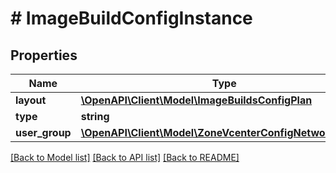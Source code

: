 # # ImageBuildConfigInstance

## Properties

Name | Type | Description | Notes
------------ | ------------- | ------------- | -------------
**layout** | [**\OpenAPI\Client\Model\ImageBuildsConfigPlan**](ImageBuildsConfigPlan.md) |  | [optional]
**type** | **string** |  | [optional]
**user_group** | [**\OpenAPI\Client\Model\ZoneVcenterConfigNetworkServer**](ZoneVcenterConfigNetworkServer.md) |  | [optional]

[[Back to Model list]](../../README.md#models) [[Back to API list]](../../README.md#endpoints) [[Back to README]](../../README.md)
